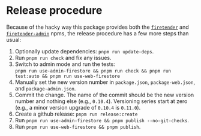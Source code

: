 # Release procedure

Because of the hacky way this package provides both the
[`firetender`](https://www.npmjs.com/package/firetender) and
[`firetender-admin`](https://www.npmjs.com/package/firetender-admin) npms, the
release procedure has a few more steps than usual:

1. Optionally update dependencies: `pnpm run update-deps`.
1. Run `pnpm run check` and fix any issues.
1. Switch to admin mode and run the tests:  
   `pnpm run use-admin-firestore && pnpm run check && pnpm run test:auto && pnpm run use-web-firestore`
1. Manually set the new version number in `package.json`, `package-web.json`,
   and `package-admin.json`.
1. Commit the change.  The name of the commit should be the new version number
   and nothing else (e.g., `0.10.4`).  Versioning series start at zero (e.g., a
   minor version upgrade of `0.10.4` is `0.11.0`).
1. Create a github release: `pnpm run release:create`
1. Run `pnpm run use-admin-firestore && pnpm publish --no-git-checks`.
1. Run `pnpm run use-web-firestore && pnpm publish`.
